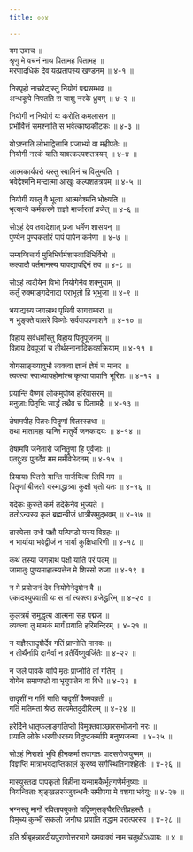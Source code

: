 ```yaml
---
title: ००४

---
```

यम उवाच ॥  
श्रृणु मे वचनं नाथ पितामह पितामह ॥  
मरणादधिकं देव यत्प्रतापस्य खण्डनम् ॥ ४-१ ॥  
  
निस्पृहो नाचरेद्यस्तु नियोगं पद्मसम्भव ॥  
अन्धकूपे निपतति स चाशु नरके ध्रुवम् ॥ ४-२ ॥  
  
नियोगी न नियोगं यः करोति कमलासन ॥  
प्रभोर्वित्तं समश्नाति स भवेत्काष्ठकीटकः ॥ ४-३ ॥  
  
योऽश्नाति लोभाद्वित्तानि प्रजाभ्यो वा महीपतेः ॥  
नियोगी नरकं याति यावत्कल्पशतत्रयम् ॥ ४-४ ॥  
  
आत्मकार्यपरो यस्तु स्वामिनं च विलुम्पति ।  
भवेद्वेश्मनि मन्दात्मा आखुः कल्पशतत्रयम् ॥ ४-५ ॥  
  
नियोगी यस्तु वै भूत्वा आत्मवेश्मनि भोक्ष्यति ॥  
भृत्यान्वै कर्मकरणे राज्ञो मार्जारतां व्रजेत् ॥ ४-६ ॥  
  
सोऽहं देव तवादेशात् प्रजा धर्मेण शासयन् ॥  
पुण्येन पुण्यकर्तारं पापं पापेन कर्मणा ॥ ४-७ ॥  
  
सम्यग्विचार्य मुनिभिर्घर्मशास्त्रादिभिर्विभो ॥  
कल्पादौ वर्तमानस्य यावद्यावद्दिनं तव ॥ ४-८ ॥  
  
सोऽहं त्वदीयेन विभो नियोगेनैव शक्नुयाम् ॥  
कर्तुं रुक्माङ्गदेनाद्य पराभूतो हि भूभुजा ॥ ४-९ ॥  
  
भयाद्यस्य जगन्नाथ पृथिवी सागराम्बरा ॥  
न भुङ्क्ते वासरे विष्णोः सर्वपापप्रणाशने ॥ ४-१० ॥  
  
विहाय सर्वधर्मांस्तु विहाय पितृपूजनम् ॥  
विहाय देवपूजां च तीर्थस्नानादिकव्सक्रियाम् ॥ ४-११ ॥  
  
योगसाङ्ख्यावुभौ त्यक्त्वा ज्ञानं ज्ञेयं च मानद ॥  
त्यक्त्वा स्वाध्यायहोमांश्च कृत्वा पापानि भूरिशः ॥ ४-१२ ॥  
  
प्रयान्ति वैष्णवं लोकमुपोष्य हरिवासरम् ॥  
मनुजाः पितृभिः सार्द्धं तथैव च पितामहैः ॥ ४-१३ ॥  
  
तेषामपीह पितरः पितॄणां पितरस्तथा ॥  
तथा मातामहा यान्ति मातुर्ये जनकादयः ॥ ४-१४ ॥  
  
तेषामपि जनेतारो जनितॄणां हि पूर्वजाः ॥  
एतद्दुःखं पुनर्देव मम मर्मविभेदनम् ॥ ४-१५ ॥  
  
प्रियायाः पितरो यान्ति मार्जयित्वा लिपिं मम ॥  
पितॄणां बीजतो यस्माद्धात्र्या कुक्षौ धृतो यतः ॥ ४-१६ ॥  
  
यदेकः कुरुते कर्म तदेकेनैव भुज्यते ॥  
ततोऽन्यस्य कृतं ब्रह्मन्बीजं धात्रीसमुद्भवम् ॥ ४-१७ ॥  
  
तारयेत्स उभौ पक्षौ यत्पिण्डो यस्य विग्रहः ॥  
न भार्याया भवेद्वीजं न भार्या कुक्षिधारिणी ॥ ४-१८ ॥  
  
कथं तस्या जगन्नाथ पक्षो याति परं पदम् ॥  
जामातुः पुण्यमाहात्म्यत्तेन मे शिरसो रुजा ॥ ४-१९ ॥  
  
न मे प्रयोजनं देव नियोगेनेदृशेन वै ॥  
एकादश्युपवासी यः स मां त्यक्त्वा व्रजेद्धरिम् ॥ ४-२० ॥  
  
कुलत्रयं समुद्धृत्य आत्मना सह पद्मज ॥  
त्यक्त्वा तु मामकं मार्गं प्रयाति हरिमन्दिरम् ॥ ४-२१ ॥  
  
न यज्ञैस्तादृशैर्देव गतिं प्राप्नोति मानवः ॥  
न तीर्थैर्नापि दानैर्वा न व्रतैर्विष्णुवर्जितैः ॥ ४-२२ ॥  
  
न जले पावके वापि मृतः प्राप्नोति तां गतिम् ॥  
योगेन सम्प्रणष्टो वा भृगुपातेन वा विधे ॥ ४-२३ ॥  
  
तादृशीं न गतिं याति यादृशीं वैष्णवव्रती ॥  
गतिं मतिमतां श्रेष्ठ सत्यमेतदुदीरितम् ॥ ४-२४ ॥  
  
हरेर्दिने धातृफलाङ्गलिप्तो विमुक्तवाञ्छारसभोजनो नरः ॥  
प्रयाति लोके धरणीधरस्य विदुष्टकर्मापि मनुष्यजन्मा ॥ ४-२५ ॥  
  
सोऽहं निराशो भुवि हीनकर्मा तवागतः पादसरोजयुग्मम् ॥  
विज्ञप्ति मात्राभयदाप्तिकालं कुरुष्व सर्गस्थितिनाशहेतोः ॥ ४-२६ ॥  
  
मास्युस्तदा पापकृतो विहीना यन्मामकैर्भूतगणैर्मनुष्याः ॥  
नियन्त्रिताः श्रृङ्खलरज्जुबन्धनैः समीपगा मे वशगा भवेयुः ॥ ४-२७ ॥  
  
भग्नस्तु मार्गो रवितापयुक्तो यद्विष्णुसङ्घैरतितीव्रहस्तैः ॥  
विमुच्य कुम्भीं सकलो जनौघः प्रयाति तद्धाम परात्परस्य ॥ ४-२८ ॥  
  
इति श्रीबृहन्नारदीयपुराणोत्तरभागे यमवाक्यं नाम चतुर्थोऽध्यायः ॥ ४ ॥